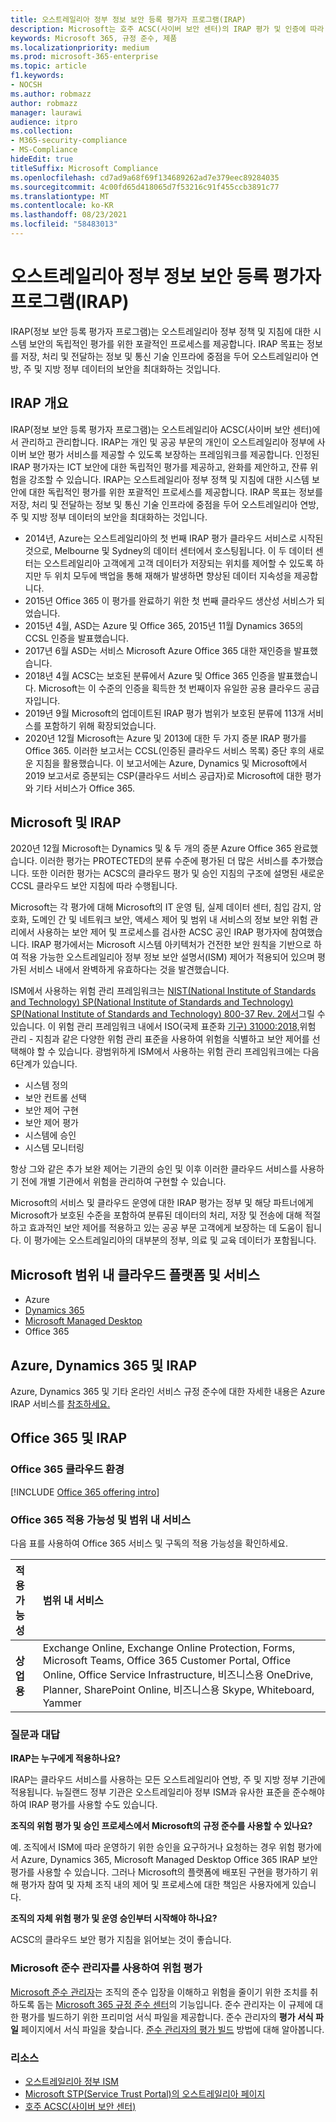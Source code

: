 ```yaml
---
title: 오스트레일리아 정부 정보 보안 등록 평가자 프로그램(IRAP)
description: Microsoft는 호주 ACSC(사이버 보안 센터)의 IRAP 평가 및 인증에 따라 DLM(미분분 배포 제한 마커) 및 보호된 데이터를 모두 위한 오스트레일리아 인증 클라우드 서비스 목록에 포함되어 있습니다.
keywords: Microsoft 365, 규정 준수, 제품
ms.localizationpriority: medium
ms.prod: microsoft-365-enterprise
ms.topic: article
f1.keywords:
- NOCSH
ms.author: robmazz
author: robmazz
manager: laurawi
audience: itpro
ms.collection:
- M365-security-compliance
- MS-Compliance
hideEdit: true
titleSuffix: Microsoft Compliance
ms.openlocfilehash: cd7ad9a68f69f134689262ad7e379eec89284035
ms.sourcegitcommit: 4c00fd65d418065d7f53216c91f455ccb3891c77
ms.translationtype: MT
ms.contentlocale: ko-KR
ms.lasthandoff: 08/23/2021
ms.locfileid: "58483013"
---
```

# <a name="australian-government-information-security-registered-assessor-program-irap"></a>오스트레일리아 정부 정보 보안 등록 평가자 프로그램(IRAP)

IRAP(정보 보안 등록 평가자 프로그램)는 오스트레일리아 정부 정책 및 지침에 대한 시스템 보안의 독립적인 평가를 위한 포괄적인 프로세스를 제공합니다. IRAP 목표는 정보를 저장, 처리 및 전달하는 정보 및 통신 기술 인프라에 중점을 두어 오스트레일리아 연방, 주 및 지방 정부 데이터의 보안을 최대화하는 것입니다.

## <a name="irap-overview"></a>IRAP 개요

IRAP(정보 보안 등록 평가자 프로그램)는 오스트레일리아 ACSC(사이버 보안 센터)에서 관리하고 관리합니다. IRAP는 개인 및 공공 부문의 개인이 오스트레일리아 정부에 사이버 보안 평가 서비스를 제공할 수 있도록 보장하는 프레임워크를 제공합니다. 인정된 IRAP 평가자는 ICT 보안에 대한 독립적인 평가를 제공하고, 완화를 제안하고, 잔류 위험을 강조할 수 있습니다. IRAP는 오스트레일리아 정부 정책 및 지침에 대한 시스템 보안에 대한 독립적인 평가를 위한 포괄적인 프로세스를 제공합니다. IRAP 목표는 정보를 저장, 처리 및 전달하는 정보 및 통신 기술 인프라에 중점을 두어 오스트레일리아 연방, 주 및 지방 정부 데이터의 보안을 최대화하는 것입니다.

- 2014년, Azure는 오스트레일리아의 첫 번째 IRAP 평가 클라우드 서비스로 시작된 것으로, Melbourne 및 Sydney의 데이터 센터에서 호스팅됩니다. 이 두 데이터 센터는 오스트레일리아 고객에게 고객 데이터가 저장되는 위치를 제어할 수 있도록 하지만 두 위치 모두에 백업을 통해 재해가 발생하면 향상된 데이터 지속성을 제공합니다.
- 2015년 Office 365 이 평가를 완료하기 위한 첫 번째 클라우드 생산성 서비스가 되었습니다.
- 2015년 4월, ASD는 Azure 및 Office 365, 2015년 11월 Dynamics 365의 CCSL 인증을 발표했습니다.
- 2017년 6월 ASD는 서비스 Microsoft Azure Office 365 대한 재인증을 발표했습니다.
- 2018년 4월 ACSC는 보호된 분류에서 Azure 및 Office 365 인증을 발표했습니다. Microsoft는 이 수준의 인증을 획득한 첫 번째이자 유일한 공용 클라우드 공급자입니다.
- 2019년 9월 Microsoft의 업데이트된 IRAP 평가 범위가 보호된 분류에 113개 서비스를 포함하기 위해 확장되었습니다.
- 2020년 12월 Microsoft는 Azure 및 2013에 대한 두 가지 증분 IRAP 평가를 Office 365. 이러한 보고서는 CCSL(인증된 클라우드 서비스 목록) 중단 후의 새로운 지침을 활용했습니다. 이 보고서에는 Azure, Dynamics 및 Microsoft에서 2019 보고서로 증분되는 CSP(클라우드 서비스 공급자)로 Microsoft에 대한 평가와 기타 서비스가 Office 365.

## <a name="microsoft-and-irap"></a>Microsoft 및 IRAP

2020년 12월 Microsoft는 Dynamics 및 & 두 개의 증분 Azure Office 365 완료했습니다. 이러한 평가는 PROTECTED의 분류 수준에 평가된 더 많은 서비스를 추가했습니다. 또한 이러한 평가는 ACSC의 클라우드 평가 및 승인 지침의 구조에 설명된 새로운 CCSL 클라우드 보안 지침에 따라 수행됩니다. [](https://www.cyber.gov.au/acsc/government/cloud-security-guidance)

Microsoft는 각 평가에 대해 Microsoft의 IT 운영 팀, 실제 데이터 센터, 침입 감지, 암호화, 도메인 간 및 네트워크 보안, 액세스 제어 및 범위 내 서비스의 정보 보안 위험 관리에서 사용하는 보안 제어 및 프로세스를 검사한 ACSC 공인 IRAP 평가자에 참여했습니다. IRAP 평가에서는 Microsoft 시스템 아키텍처가 건전한 보안 원칙을 기반으로 하여 적용 가능한 오스트레일리아 정부 정보 보안 설명서(ISM) 제어가 적용되어 있으며 평가된 서비스 내에서 완벽하게 유효하다는 것을 발견했습니다.

ISM에서 사용하는 위험 관리 프레임워크는 [NIST(National Institute of Standards and Technology) SP(National Institute of Standards and Technology) SP(National Institute of Standards and Technology) 800-37 Rev. 2에서](https://csrc.nist.gov/publications/detail/sp/800-37/rev-2/final)그릴 수 있습니다. 이 위험 관리 프레임워크 내에서 ISO(국제 표준화 [기구) 31000:2018,](https://www.iso.org/standard/65694.html)위험 관리 - 지침과 같은 다양한 위험 관리 표준을 사용하여 위험을 식별하고 보안 제어를 선택해야 할 수 있습니다. 광범위하게 ISM에서 사용하는 위험 관리 프레임워크에는 다음 6단계가 있습니다.

- 시스템 정의
- 보안 컨트롤 선택
- 보안 제어 구현
- 보안 제어 평가
- 시스템에 승인
- 시스템 모니터링

항상 그와 같은 추가 보완 제어는 기관의 승인 및 이후 이러한 클라우드 서비스를 사용하기 전에 개별 기관에서 위험을 관리하여 구현할 수 있습니다.

Microsoft의 서비스 및 클라우드 운영에 대한 IRAP 평가는 정부 및 해당 파트너에게 Microsoft가 보호된 수준을 포함하여 분류된 데이터의 처리, 저장 및 전송에 대해 적절하고 효과적인 보안 제어를 적용하고 있는 공공 부문 고객에게 보장하는 데 도움이 됩니다. 이 평가에는 오스트레일리아의 대부분의 정부, 의료 및 교육 데이터가 포함됩니다.

## <a name="microsoft-in-scope-cloud-platforms--services"></a>Microsoft 범위 내 클라우드 플랫폼 및 서비스

- Azure
- [Dynamics 365](https://aka.ms/d365-compliance-list)
- [Microsoft Managed Desktop](/microsoft-365/managed-desktop/intro/compliance)
- Office 365

## <a name="azure-dynamics-365-and-irap"></a>Azure, Dynamics 365 및 IRAP

Azure, Dynamics 365 및 기타 온라인 서비스 규정 준수에 대한 자세한 내용은 Azure IRAP 서비스를 [참조하세요.](/azure/compliance/offerings/offering-australia-irap)

## <a name="office-365-and-irap"></a>Office 365 및 IRAP

### <a name="office-365-cloud-environments"></a>Office 365 클라우드 환경

[!INCLUDE [Office 365 offering intro](../includes/o365-offering-introduction.md)]

### <a name="office-365-applicability-and-in-scope-services"></a>Office 365 적용 가능성 및 범위 내 서비스

다음 표를 사용하여 Office 365 서비스 및 구독의 적용 가능성을 확인하세요.

| **적용 가능성** | **범위 내 서비스** |
|:------------------|:----------------------|
| **상업용** | Exchange Online, Exchange Online Protection, Forms, Microsoft Teams, Office 365 Customer Portal, Office Online, Office Service Infrastructure, 비즈니스용 OneDrive, Planner, SharePoint Online, 비즈니스용 Skype, Whiteboard, Yammer |

### <a name="frequently-asked-questions"></a>질문과 대답

**IRAP는 누구에게 적용하나요?**

IRAP는 클라우드 서비스를 사용하는 모든 오스트레일리아 연방, 주 및 지방 정부 기관에 적용됩니다. 뉴질랜드 정부 기관은 오스트레일리아 정부 ISM과 유사한 표준을 준수해야 하여 IRAP 평가를 사용할 수도 있습니다.

**조직의 위험 평가 및 승인 프로세스에서 Microsoft의 규정 준수를 사용할 수 있나요?**

예. 조직에서 ISM에 따라 운영하기 위한 승인을 요구하거나 요청하는 경우 위험 평가에서 Azure, Dynamics 365, Microsoft Managed Desktop Office 365 IRAP 보안 평가를 사용할 수 있습니다. 그러나 Microsoft의 플랫폼에 배포된 구현을 평가하기 위해 평가자 참여 및 자체 조직 내의 제어 및 프로세스에 대한 책임은 사용자에게 있습니다.

**조직의 자체 위험 평가 및 운영 승인부터 시작해야 하나요?**

ACSC의 클라우드 [](https://www.cyber.gov.au/acsc/government/cloud-security-guidance) 보안 평가 지침을 읽어보는 것이 좋습니다.

### <a name="use-microsoft-compliance-manager-to-assess-your-risk"></a>Microsoft 준수 관리자를 사용하여 위험 평가

[Microsoft 준수 관리자](/microsoft-365/compliance/compliance-manager)는 조직의 준수 입장을 이해하고 위험을 줄이기 위한 조치를 취하도록 돕는 [Microsoft 365 규정 준수 센터](/microsoft-365/compliance/microsoft-365-compliance-center)의 기능입니다. 준수 관리자는 이 규제에 대한 평가를 빌드하기 위한 프리미엄 서식 파일을 제공합니다. 준수 관리자의 **평가 서식 파일** 페이지에서 서식 파일을 찾습니다. [준수 관리자의 평가 빌드](/microsoft-365/compliance/compliance-manager-assessments) 방법에 대해 알아봅니다.

### <a name="resources"></a>리소스

- [오스트레일리아 정부 ISM](https://acsc.gov.au/infosec/ism/index.htm)
- [Microsoft STP(Service Trust Portal)의 오스트레일리아 페이지](https://aka.ms/au-irap)
- [호주 ACSC(사이버 보안 센터)](https://www.cyber.gov.au)

